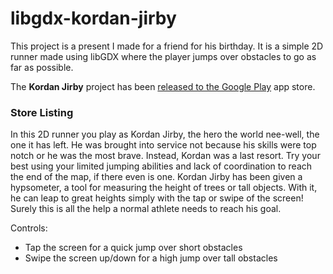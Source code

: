 # libgdx-kordan-jirby

This project is a present I made for a friend for his birthday. It is a simple 2D runner made using libGDX where the player jumps over obstacles to go as far as possible. 

The **Kordan Jirby** project has been [released to the Google Play](https://play.google.com/store/apps/details?id=com.exovum.test.collisions.android) app store.

### Store Listing
In this 2D runner you play as Kordan Jirby, the hero the world nee-well, the one it has left. He was brought into service not because his skills were top notch or he was the most brave. Instead, Kordan was a last resort. Try your best using your limited jumping abilities and lack of coordination to reach the end of the map, if there even is one.
Kordan Jirby has been given a hypsometer, a tool for measuring the height of trees or tall objects. With it, he can leap to great heights simply with the tap or swipe of the screen! Surely this is all the help a normal athlete needs to reach his goal.

Controls:
- Tap the screen for a quick jump over short obstacles
- Swipe the screen up/down for a high jump over tall obstacles
